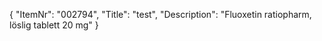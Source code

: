 {
  "ItemNr": "002794",
  "Title": "test",
  "Description": "Fluoxetin ratiopharm, löslig tablett 20 mg"
}